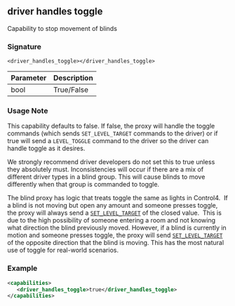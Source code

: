 ## driver handles toggle

Capability to stop movement of blinds


### Signature

`<driver_handles_toggle></driver_handles_toggle>`


| Parameter | Description |
| --- | --- |
| bool | True/False |


### Usage Note

This capability defaults to false. If false, the proxy will handle the toggle commands (which sends `SET_LEVEL_TARGET` commands to the driver) or if true will send a `LEVEL_TOGGLE` command to the driver so the driver can handle toggle as it desires.

We strongly recommend driver developers do not set this to true unless they absolutely must. Inconsistencies will occur if there are a mix of different driver types in a blind group. This will cause blinds to move differently when that group is commanded to toggle.  

The blind proxy has logic that treats toggle the same as lights in Control4.  If a blind is not moving but open any amount and someone presses toggle, the proxy will always send a [`SET_LEVEL_TARGET`][1] of the closed value.  This is due to the high possibility of someone entering a room and not knowing what direction the blind previously moved. However, if a blind is currently in motion and someone presses toggle, the proxy will send [`SET_LEVEL_TARGET`][2] of the opposite direction that the blind is moving. This has the most natural use of toggle for real-world scenarios.

### Example

```xml
<capabilities>
   <driver_handles_toggle>true</driver_handles_toggle>
</capabilities>
```


[1]:	https://control4.github.io/docs-driverworks-proxyprotocol/#set-level-target
[2]:	https://control4.github.io/docs-driverworks-proxyprotocol/#set-level-target